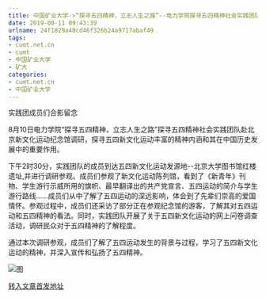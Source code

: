```yaml
---
title: 中国矿业大学->“探寻五四精神，立志人生之路”--电力学院探寻五四精神社会实践团队赴北京新文化运动纪念馆考察调研 | cumt.net.cn
date: 2019-08-11 09:43:39
urlname: 24f1829a40cd46f326b24a9717abaf49
tags: 
- cumt.net.cn
- cumt
- 中国矿业大学
- 矿大
categories:
- cumt.net.cn
- 中国矿业大学
---
```



实践团成员们合影留念

8月10日电力学院“探寻五四精神，立志人生之路”探寻五四精神社会实践团队赴北京新文化运动纪念馆调研，探寻五四新文化运动丰富的精神内涵和其在中国历史发展中的重要作用。

下午2时30分，实践团队的成员到达五四新文化运动发源地--北京大学图书馆红楼遗址,并进行调研参观。成员们参观了新文化运动陈列馆，看到了《新青年》刊物、学生游行示威所用的旗帜、最早翻译出的共产党宣言、五四运动的简介与学生游行路线……成员们从中了解了五四运动的深远影响，体会到了先辈们崇高的爱国情怀。参观过程中，成员们还采访了部分正在参观纪念馆的游客，了解其对五四运动和五四精神的看法。同时，实践团队开展了关于五四新文化运动的网上问卷调查活动，调研民众对于五四精神的了解程度。

通过本次调研参观，成员们了解了五四运动发生的背景与过程，学习了五四新文化运动的精神，并深入宣传和弘扬了五四精神。



![图](http://xwzx.cumt.edu.cn/_upload/article/images/fe/08/7c027f5a46aebee01795fe271ca0/c919bc7d-537e-4966-ab1f-48e39ab2e07a.jpg)

[转入文章首发地址](http://xwzx.cumt.edu.cn/2c/5f/c523a535647/page.htm)